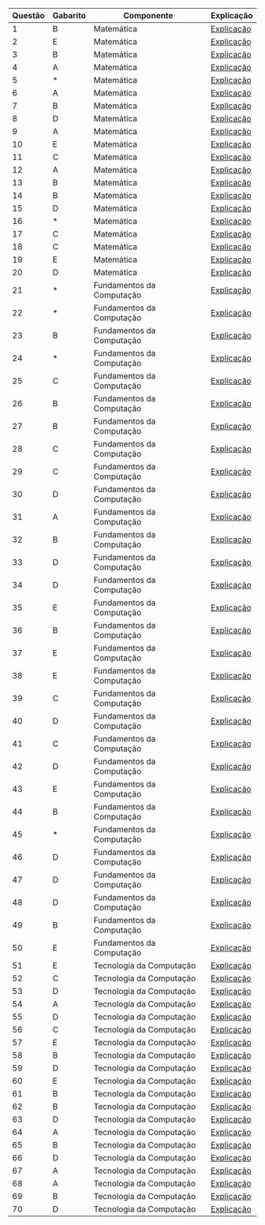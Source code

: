 | Questão | Gabarito | Componente | Explicação |
| ------- | -------- | ---------- | ----------- |
| 1 | B | Matemática | [Explicação](gabarito/01.md) |
| 2 | E | Matemática | [Explicação](gabarito/02.md) |
| 3 | B | Matemática | [Explicação](gabarito/03.md) |
| 4 | A | Matemática | [Explicação](gabarito/04.md) |
| 5 | * | Matemática | [Explicação](gabarito/05.md) |
| 6 | A | Matemática | [Explicação](gabarito/06.md) |
| 7 | B | Matemática | [Explicação](gabarito/07.md) |
| 8 | D | Matemática | [Explicação](gabarito/08.md) |
| 9 | A | Matemática | [Explicação](gabarito/09.md) |
| 10 | E | Matemática | [Explicação](gabarito/10.md) |
| 11 | C | Matemática | [Explicação](gabarito/11.md) |
| 12 | A | Matemática | [Explicação](gabarito/12.md) |
| 13 | B | Matemática | [Explicação](gabarito/13.md) |
| 14 | B | Matemática | [Explicação](gabarito/14.md) |
| 15 | D | Matemática | [Explicação](gabarito/15.md) |
| 16 | * | Matemática | [Explicação](gabarito/16.md) |
| 17 | C | Matemática | [Explicação](gabarito/17.md) |
| 18 | C | Matemática | [Explicação](gabarito/18.md) |
| 19 | E | Matemática | [Explicação](gabarito/19.md) |
| 20 | D | Matemática | [Explicação](gabarito/20.md) |
| 21 | * | Fundamentos da Computação | [Explicação](gabarito/21.md) |
| 22 | * | Fundamentos da Computação | [Explicação](gabarito/22.md) |
| 23 | B | Fundamentos da Computação | [Explicação](gabarito/23.md) |
| 24 | * | Fundamentos da Computação | [Explicação](gabarito/24.md) |
| 25 | C | Fundamentos da Computação | [Explicação](gabarito/25.md) |
| 26 | B | Fundamentos da Computação | [Explicação](gabarito/26.md) |
| 27 | B | Fundamentos da Computação | [Explicação](gabarito/27.md) |
| 28 | C | Fundamentos da Computação | [Explicação](gabarito/28.md) |
| 29 | C | Fundamentos da Computação | [Explicação](gabarito/29.md) |
| 30 | D | Fundamentos da Computação | [Explicação](gabarito/30.md) |
| 31 | A | Fundamentos da Computação | [Explicação](gabarito/31.md) |
| 32 | B | Fundamentos da Computação | [Explicação](gabarito/32.md) |
| 33 | D | Fundamentos da Computação | [Explicação](gabarito/33.md) |
| 34 | D | Fundamentos da Computação | [Explicação](gabarito/34.md) |
| 35 | E | Fundamentos da Computação | [Explicação](gabarito/35.md) |
| 36 | B | Fundamentos da Computação | [Explicação](gabarito/36.md) |
| 37 | E | Fundamentos da Computação | [Explicação](gabarito/37.md) |
| 38 | E | Fundamentos da Computação | [Explicação](gabarito/38.md) |
| 39 | C | Fundamentos da Computação | [Explicação](gabarito/39.md) |
| 40 | D | Fundamentos da Computação | [Explicação](gabarito/40.md) |
| 41 | C | Fundamentos da Computação | [Explicação](gabarito/41.md) |
| 42 | D | Fundamentos da Computação | [Explicação](gabarito/42.md) |
| 43 | E | Fundamentos da Computação | [Explicação](gabarito/43.md) |
| 44 | B | Fundamentos da Computação | [Explicação](gabarito/44.md) |
| 45 | * | Fundamentos da Computação | [Explicação](gabarito/45.md) |
| 46 | D | Fundamentos da Computação | [Explicação](gabarito/46.md) |
| 47 | D | Fundamentos da Computação | [Explicação](gabarito/47.md) |
| 48 | D | Fundamentos da Computação | [Explicação](gabarito/48.md) |
| 49 | B | Fundamentos da Computação | [Explicação](gabarito/49.md) |
| 50 | E | Fundamentos da Computação | [Explicação](gabarito/50.md) |
| 51 | E | Tecnologia da Computação | [Explicação](gabarito/51.md) |
| 52 | C | Tecnologia da Computação | [Explicação](gabarito/52.md) |
| 53 | D | Tecnologia da Computação | [Explicação](gabarito/53.md) |
| 54 | A | Tecnologia da Computação | [Explicação](gabarito/54.md) |
| 55 | D | Tecnologia da Computação | [Explicação](gabarito/55.md) |
| 56 | C | Tecnologia da Computação | [Explicação](gabarito/56.md) |
| 57 | E | Tecnologia da Computação | [Explicação](gabarito/57.md) |
| 58 | B | Tecnologia da Computação | [Explicação](gabarito/58.md) |
| 59 | D | Tecnologia da Computação | [Explicação](gabarito/59.md) |
| 60 | E | Tecnologia da Computação | [Explicação](gabarito/60.md) |
| 61 | B | Tecnologia da Computação | [Explicação](gabarito/61.md) |
| 62 | B | Tecnologia da Computação | [Explicação](gabarito/62.md) |
| 63 | D | Tecnologia da Computação | [Explicação](gabarito/63.md) |
| 64 | A | Tecnologia da Computação | [Explicação](gabarito/64.md) |
| 65 | B | Tecnologia da Computação | [Explicação](gabarito/65.md) |
| 66 | D | Tecnologia da Computação | [Explicação](gabarito/66.md) |
| 67 | A | Tecnologia da Computação | [Explicação](gabarito/67.md) |
| 68 | A | Tecnologia da Computação | [Explicação](gabarito/68.md) |
| 69 | B | Tecnologia da Computação | [Explicação](gabarito/69.md) |
| 70 | D | Tecnologia da Computação | [Explicação](gabarito/70.md) |


